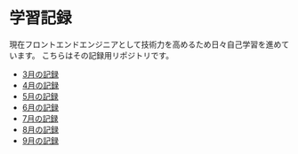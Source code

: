 # 学習記録

現在フロントエンドエンジニアとして技術力を高めるため日々自己学習を進めています。
こちらはその記録用リポジトリです。

-  [3月の記録](2024/03.md)
-  [4月の記録](2024/04.md)
-  [5月の記録](2024/05.md)
-  [6月の記録](2024/06.md)
-  [7月の記録](2024/07.md)
-  [8月の記録](2024/08.md)
-  [9月の記録](2024/09.md)
